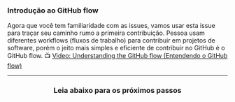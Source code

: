 ### Introdução ao GitHub flow

Agora que você tem familiaridade com as issues, vamos usar esta issue para traçar seu caminho rumo a primeira contribuição.
Pessoa usam diferentes workflows (fluxos de trabalho) para contribuir em projetos de software, porém o jeito mais simples e eficiente de contribuir no GitHub é o GitHub flow.
:tv: [Video: Understanding the GitHub flow (Entendendo o GitHub flow)](https://www.youtube.com/watch?v=PBI2Rz-ZOxU)

<hr>
<h3 align="center">Leia abaixo para os próximos passos</h3>
